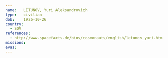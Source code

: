 ```yaml
---
name:	LETUNOV, Yuri Aleksandrovich 
type:	civilian
dob:	1926-10-26
country:
  - SOV
references:
  - http://www.spacefacts.de/bios/cosmonauts/english/letunov_yuri.htm
missions:
evas:
---
```

